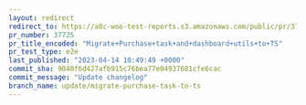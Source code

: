 ```yaml
---
layout: redirect
redirect_to: https://a8c-woo-test-reports.s3.amazonaws.com/public/pr/37725/e2e/index.html
pr_number: 37725
pr_title_encoded: "Migrate+Purchase+task+and+dashboard+utils+to+TS"
pr_test_type: e2e
last_published: "2023-04-14 10:49:49 +0000"
commit_sha: 9040f6d427afb915c76bea77e04937681cfe6cac
commit_message: "Update changelog"
branch_name: update/migrate-purchase-task-to-ts
---
```

